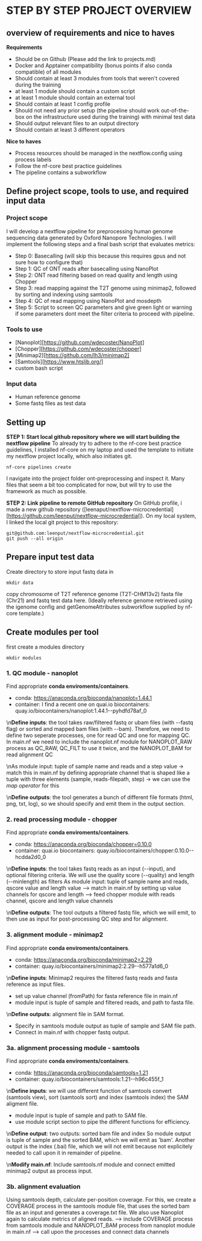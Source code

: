 # STEP BY STEP PROJECT OVERVIEW 
## overview of requirements and nice to haves
**Requirements**
* Should be on Github (Please add the link to projects.md)
* Docker and Apptainer compatibility (bonus points if also conda compatible) of all modules
* Should contain at least 3 modules from tools that weren't covered during the training
* at least 1 module should contain a custom script
* at least 1 module should contain an external tool
* Should contain at least 1 config profile
* Should not need any prior setup (the pipeline should work out-of-the-box on the infrastructure used during the training) with minimal test data
* Should output relevant files to an output directory
* Should contain at least 3 different operators

**Nice to haves**
* Process resources should be managed in the nextflow.config using process labels
* Follow the nf-core best practice guidelines
* The pipeline contains a subworkflow


## Define project scope, tools to use, and  required input data
### Project scope 
I will develop a nextflow pipeline for preprocessing human genome sequencing data generated by Oxford Nanopore Technologies. I will implement the following steps and a final bash script that evaluates metrics:
- Step 0: Basecalling (will skip this because this requires gpus and not sure how to configure that)
- Step 1: QC of ONT reads after basecalling using NanoPlot
- Step 2: ONT read filtering based on read quality and length using Chopper
- Step 3: read mapping against the T2T genome using minimap2, followed by sorting and indexing using samtools 
- Step 4: QC of read mapping using NanoPlot and mosdepth
- Step 5: Script to screen QC parameters and give green light or warning if some parameters dont meet the filter criteria to proceed with pipeline. 

### Tools to use
- [Nanoplot][https://github.com/wdecoster/NanoPlot]
- [Chopper][https://github.com/wdecoster/chopper]
- [Minimap2][https://github.com/lh3/minimap2]
- [Samtools][https://www.htslib.org/]
- custom bash script 

### Input data 
- Human reference genome
- Some fastq files as test data

## Setting up
**STEP 1: Start local github repository where we will start building the nextflow pipeline**
To already try to adhere to the nf-core best practice guidelines, I installed nf-core on my laptop and used the template to initiate my nextflow project locally, which also initiates git. 
```
nf-core pipelines create
```
I navigate into the project folder ont-preprocessing and inspect it. Many files that seem a bit too complicated for now, but will try to use the framework as much as possible.

**STEP 2: Link pipeline to remote GitHub repository**
On GitHub profile, i made a new github repository ([leenaput/nextflow-microcredential][https://github.com/leenput/nextflow-microcredential]).
On my local system, I linked the local git project to this repository:
```
git@github.com:leenput/nextflow-microcredential.git
git push --all origin
```

## Prepare input test data
Create directory to store input fastq data in
```
mkdir data
```
copy chromosome of T2T reference genome (T2T-CHM13v2) fasta file (Chr21) and fastq test data here.
(Ideally reference genome retrieved using the igenome config and getGenomeAttributes subworkflow supplied by nf-core template.)

## Create modules per tool
first create a modules directory
```
mkdir modules
```

### 1. QC module - nanoplot
Find appropriate **conda enviroments/containers**.
- conda: https://anaconda.org/bioconda/nanoplot=1.44.1
- container: I find a recent one on quai.io biocontainers: quay.io/biocontainers/nanoplot:1.44.1--pyhdfd78af_0

\n**Define inputs**: the tool takes raw/filtered fastq or ubam files (with --fastq flag) or sorted and mapped bam files (with --bam). 
Therefore, we need to define two seperate processes, one for read QC and one for mapping QC. 
In main.nf we need to include the nanoplot.nf module for NANOPLOT_RAW process as QC_RAW, QC_FILT to use it twice, and the NANOPLOT_BAM for read alignment QC 

\nAs module input: tuple of sample name and reads and a step value
-> match this in main.nf by defining appropriate channel that is shaped like a tuple with three elements (sample, reads-filepath, step)
-> we can use the *map operator* for this

\n**Define outputs**: the tool generates a bunch of different file formats (html, png, txt, log), so we should specify and emit them in the output section. 

### 2. read processing module - chopper
Find appropriate **conda enviroments/containers**.
- conda: https://anaconda.org/bioconda/chopper=0.10.0
- container: quai.io biocontainers: quay.io/biocontainers/chopper:0.10.0--hcdda2d0_0

\n**Define inputs**: the tool takes fastq reads as an input (--input), and optional filtering criteria. We will use the quality score (--quality) and length (--minlength) as filters
As module input: tuple of sample name and reads, qscore value and length value
--> match in main.nf by setting up value channels for qscore and length 
--> feed chopper module with reads channel, qscore and length value channels

\n**Define outputs**: The tool outputs a filtered fastq file, which we will emit, to then use as input for post-processing QC step and for alignment.

### 3. alignment module - minimap2
Find appropriate **conda enviroments/containers**.
- conda: https://anaconda.org/bioconda/minimap2=2.29
- container: quay.io/biocontainers/minimap2:2.29--h577a1d6_0

\n**Define inputs**: Minimap2 requires the filtered fastq reads and fasta reference as input files.
- set up value channel (fromPath) for fasta reference file in main.nf
- module input is tuple of sample and filtered reads, and path to fasta file.

\n**Define outputs**: alignment file in SAM format. 
- Specify in samtools module output as tuple of sample and SAM file path.
- Connect in main.nf with chopper fastq output. 

### 3a. alignment processing module - samtools
Find appropriate **conda enviroments/containers**.
- conda: https://anaconda.org/bioconda/samtools=1.21
- container: quay.io/biocontainers/samtools:1.21--h96c455f_1

\n**Define inputs**: we will use different function of samtools convert (samtools view), sort (samtools sort) and index (samtools index) the SAM aligment file. 
- module input is tuple of sample and path to SAM file.
- use module script section to pipe the different functions for efficiency. 

\n**Define output**: two outputs: sorted bam file and index
So module output is tuple of sample and the sorted BAM, which we will emit as 'bam'. Another output is the index (.bai) file, which we will not emit because not explicitely needed to call upon it in remainder of pipeline.

\n**Modify main.nf**: Include samtools.nf module and connect emitted minimap2 output as process input. 

### 3b. alignment evaluation 
Using samtools depth, calculate per-position coverage. For this, we create a COVERAGE process in the samtools module file, that uses the sorted bam file as an input and generates a coverage.txt file. We also use Nanoplot again to calculate metrics of aligned reads.
--> include COVERAGE process from samtools module and NANOPLOT_BAM process from nanoplot module in main.nf
--> call upon the processes and connect data channels


